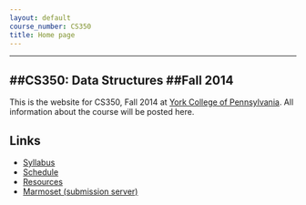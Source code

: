 ```yaml
---
layout: default
course_number: CS350
title: Home page
---
```


------------------------
##CS350: Data Structures
##Fall 2014
------------------------

This is the website for CS350, Fall 2014 at [York College of Pennsylvania](http://www.ycp.edu).
All information about the course will be posted here.

## Links

<div class="linkcolumn">
<ul>
  <li><a href="syllabus.html">Syllabus</a></li>
  <li><a href="schedule.html">Schedule</a></li>
<!--  <li><a href="labs/index.html">Labs</a></li>-->
  <li><a href="resources/index.html">Resources</a></li>
<!--  <li><a href="submitting.html">Submitting labs and assignments</a></li>-->
  <li><a href="https://cs.ycp.edu/marmoset">Marmoset (submission server)</a></li>
</ul>
</div>


<div style="clear: both;"></div>

<!-- vim:set wrap: ­-->
<!-- vim:set linebreak: -->
<!-- vim:set nolist: -->
